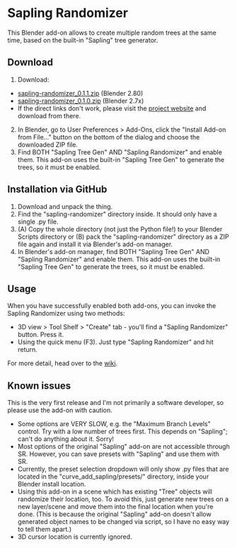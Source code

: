 # Sapling Randomizer
This Blender add-on allows to create multiple random trees at the same time, based on the built-in "Sapling" tree generator.

## Download
1. Download:
  - [sapling-randomizer_0.1.1.zip](https://rahdick.at/projects/02_projects/2018-04-06_blender_addon_sapling_randomizer/sapling-randomizer_0.1.1.zip) (Blender 2.80)
  - [sapling-randomizer_0.1.0.zip](https://rahdick.at/projects/02_projects/2018-04-06_blender_addon_sapling_randomizer/sapling-randomizer_0.1.0.zip) (Blender 2.7x)
  - If the direct links don't work, please visit the [project website](https://rahdick.at/en/02_projects/2018-04-06_blender_addon_sapling_randomizer) and download from there.
2. In Blender, go to User Preferences > Add-Ons, click the "Install Add-on from File…" button on the bottom of the dialog and choose the downloaded ZIP file.
3. Find BOTH "Sapling Tree Gen" AND "Sapling Randomizer" and enable them. This add-on uses the built-in "Sapling Tree Gen" to generate the trees, so it must be enabled.

## Installation via GitHub
1. Download and unpack the thing.
2. Find the "sapling-randomizer" directory inside. It should only have a single .py file.
3. (A) Copy the whole directory (not just the Python file!) to your Blender Scripts directory or (B) pack the "sapling-randomizer" directory as a ZIP file again and install it via Blender's add-on manager.
4. In Blender's add-on manager, find BOTH "Sapling Tree Gen" AND "Sapling Randomizer" and enable them. This add-on uses the built-in "Sapling Tree Gen" to generate the trees, so it must be enabled.

## Usage
When you have successfully enabled both add-ons, you can invoke the Sapling Randomizer using two methods:
- 3D view > Tool Shelf > "Create" tab - you'll find a "Sapling Randomizer" button. Press it.
- Using the quick menu (F3). Just type "Sapling Randomizer" and hit return.

For more detail, head over to the [wiki](https://github.com/ThomasRadeke/sapling-randomizer/wiki).

## Known issues
This is the very first release and I'm not primarily a software developer, so please use the add-on with caution.
- Some options are VERY SLOW, e.g. the "Maximum Branch Levels" control. Try with a low number of trees first. This depends on "Sapling"; can't do anything about it. Sorry!
- Most options of the original "Sapling" add-on are not accessible through SR. However, you can save presets with "Sapling" and use them with SR.
- Currently, the preset selection dropdown will only show .py files that are located in the "curve_add_sapling/presets/" directory, inside your Blender install location.
- Using this add-on in a scene which has existing "Tree" objects will randomize their location, too. To avoid this, just generate new trees on a new layer/scene and move them into the final location when you're done. (This is because the original "Sapling" add-on doesn't allow generated object names to be changed via script, so I have no easy way to tell them apart.)
- 3D cursor location is currently ignored.
